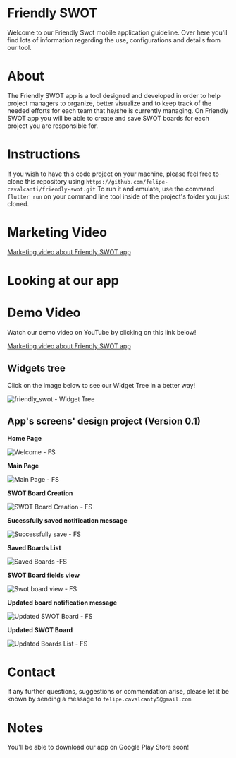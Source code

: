 # Friendly SWOT

Welcome to our Friendly Swot mobile application guideline. Over here you'll find lots of information regarding the use, configurations and details from our tool.

# About

The Friendly SWOT app is a tool designed and developed in order to help project managers to organize, better visualize and to keep track of the needed efforts for each team that he/she is currently managing. On Friendly SWOT app you will be able to create and save SWOT boards for each project you are responsible for. 

# Instructions

If you wish to have this code project on your machine, please feel free to clone this repository using `https://github.com/felipe-cavalcanti/friendly-swot.git`
To run it and emulate, use the command `flutter run` on your command line tool inside of the project's folder you just cloned.

# Marketing Video

<a href="https://youtu.be/z3LTDVQLLuE">Marketing video about Friendly SWOT app</a>

# Looking at our app

# Demo Video

Watch our demo video on YouTube by clicking on this link below!

<a href="https://youtu.be/XoCrmFWzUjA">Marketing video about Friendly SWOT app</a>

## Widgets tree

Click on the image below to see our Widget Tree in a better way!

![friendly_swot - Widget Tree](https://user-images.githubusercontent.com/65876552/126083812-08e774e3-ba95-4d9e-a79b-18626a7cc3e5.png)

## App's screens' design project (Version 0.1)

<b>Home Page</b> 

![Welcome - FS](https://user-images.githubusercontent.com/65876552/126084180-b8971399-953a-4550-bf1e-d1e06f2258cf.PNG)

<b>Main Page</b> 

![Main Page - FS](https://user-images.githubusercontent.com/65876552/126084207-70e7d8e5-9298-4d55-b403-05e6508bc143.PNG)

<b>SWOT Board Creation</b> 

![SWOT Board Creation - FS](https://user-images.githubusercontent.com/65876552/126084209-baf8617b-022d-4b0d-9030-b831ce2d2daa.PNG)

<b>Sucessfully saved notification message</b> 

![Successfully save - FS](https://user-images.githubusercontent.com/65876552/126084214-76ddc912-aab6-4b62-9c70-9b633bf82c97.PNG)

<b>Saved Boards List</b> 

![Saved Boards -FS](https://user-images.githubusercontent.com/65876552/126084317-bddcef4e-6f1c-4bdf-a767-ba96d44e76a3.PNG)

<b>SWOT Board fields view</b> 

![Swot board view - FS](https://user-images.githubusercontent.com/65876552/126084366-9e8335c6-92ab-4cfa-a1c4-f5780c917284.PNG)

<b>Updated board notification message</b> 

![Updated SWOT Board - FS](https://user-images.githubusercontent.com/65876552/126084546-34b5f9c1-75a8-4fbf-8864-b2b581e84c3c.PNG)

<b>Updated SWOT Board</b> 

![Updated Boards List - FS](https://user-images.githubusercontent.com/65876552/126084554-7871f6dd-ec7d-4ede-8c59-9fa39d9d116a.PNG)


# Contact

If any further questions, suggestions or commendation arise, please let it be known by sending a message to `felipe.cavalcanty5@gmail.com`

# Notes

You'll be able to download our app on Google Play Store soon!

